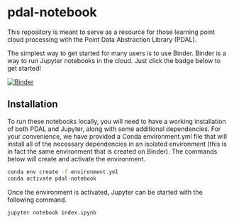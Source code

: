 # pdal-notebook

This repository is meant to serve as a resource for those learning point cloud
processing with the Point Data Abstraction Library (PDAL).

The simplest way to get started for many users is to use Binder. Binder is a
way to run Jupyter notebooks in the cloud. Just click the badge below to get
started!

<!-- update badge away from branch at appropriate time -->
[![Binder](https://mybinder.org/badge.svg)](https://mybinder.org/v2/gh/chambbj/pdal-notebook/convert-to-binder?filepath=index.ipynb)

## Installation

To run these notebooks locally, you will need to have a working installation of
both PDAL and Jupyter, along with some additional dependencies. For your
convenience, we have provided a Conda environment.yml file that will install
all of the necessary dependencies in an isolated environment (this is in fact
the same environment that is created on Binder). The commands below will create
and activate the environment.

<!-- insert links to Conda install information -->

```bash
conda env create -f environment.yml
conda activate pdal-notebook
```

Once the environment is activated, Jupyter can be started with the following
command.

```bash
jupyter notebook index.ipynb
```

